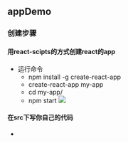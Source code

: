## appDemo

### 创建步骤

#### 用react-scipts的方式创建react的app

- 运行命令
  - npm install -g create-react-app
  - create-react-app my-app
  - cd my-app/
  - npm start
![](./src/images/markdown/step1.png)
  
#### 在src下写你自己的代码
- 
